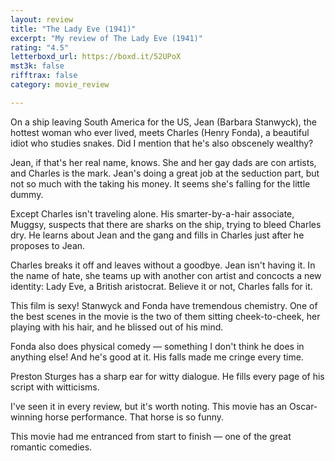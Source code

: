 ```yaml
---
layout: review
title: "The Lady Eve (1941)"
excerpt: "My review of The Lady Eve (1941)"
rating: "4.5"
letterboxd_url: https://boxd.it/52UPoX
mst3k: false
rifftrax: false
category: movie_review

---
```


On a ship leaving South America for the US, Jean (Barbara Stanwyck), the hottest woman who ever lived, meets Charles (Henry Fonda), a beautiful idiot who studies snakes. Did I mention that he's also obscenely wealthy?

Jean, if that's her real name, knows. She and her gay dads are con artists, and Charles is the mark. Jean's doing a great job at the seduction part, but not so much with the taking his money. It seems she's falling for the little dummy.

Except Charles isn't traveling alone. His smarter-by-a-hair associate, Muggsy, suspects that there are sharks on the ship, trying to bleed Charles dry. He learns about Jean and the gang and fills in Charles just after he proposes to Jean.

Charles breaks it off and leaves without a goodbye. Jean isn't having it. In the name of hate, she teams up with another con artist and concocts a new identity: Lady Eve, a British aristocrat. Believe it or not, Charles falls for it.

This film is sexy! Stanwyck and Fonda have tremendous chemistry. One of the best scenes in the movie is the two of them sitting cheek-to-cheek, her playing with his hair, and he blissed out of his mind.

Fonda also does physical comedy — something I don't think he does in anything else! And he's good at it. His falls made me cringe every time.

Preston Sturges has a sharp ear for witty dialogue. He fills every page of his script with witticisms.

I've seen it in every review, but it's worth noting. This movie has an Oscar-winning horse performance. That horse is so funny.

This movie had me entranced from start to finish — one of the great romantic comedies.